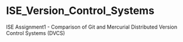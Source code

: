 ISE_Version_Control_Systems
===========================

ISE Assignment1 - Comparison of Git and Mercurial Distributed Version Control Systems (DVCS)
